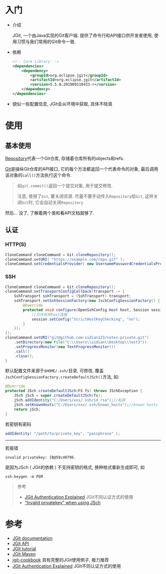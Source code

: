 # 入门

* 介绍

  JGit, 一个由Java实现的Git客户端. 提供了命令行和API接口供开发者使用, 使用习惯与我们常用的Git命令一致.

* 依赖

    ```xml
    <!-- Core Library -->
    <dependencies>
        <dependency>
            <groupId>org.eclipse.jgit</groupId>
            <artifactId>org.eclipse.jgit</artifactId>
            <version>5.5.0.201909110433-r</version>
        </dependency>
    </dependencies>
    ```
    
* 貌似一些配置信息, JGit会从环境中获取, 具体不晓滴

# 使用

## 基本使用

[Repository](https://download.eclipse.org/jgit/site/5.5.0.201909110433-r/apidocs/org/eclipse/jgit/lib/Repository.html)代表一个Git仓库, 存储着仓库所有的objects和refs.

[Git](https://download.eclipse.org/jgit/site/5.5.0.201909110433-r/apidocs/org/eclipse/jgit/api/Git.html)是操纵Git仓库的API接口, 它的每个方法都返回一个代表命令的对象, 最后调用该对象的`call()`方法执行这个命令.

> 如`git.commit()`返回一个提交对象, 用于提交修改.
>
> 注意, 使用了`Git`, 要关闭资源. 尽量不要手动传入`Repository`给`Git`, 这样关闭`Git`时, 它会自动关闭`Repository`

然后... 没了, 了解着两个类和看API文档就够了.

## 认证

### HTTP(S)

```java
CloneCommand cloneCommand = Git.cloneRepository();
cloneCommand.setURI( "https://example.com/repo.git" );
cloneCommand.setCredentialsProvider( new UsernamePasswordCredentialsProvider( "user", "password" ) );
```

### SSH

```java
CloneCommand cloneCommand = Git.cloneRepository();
cloneCommand.setTransportConfigCallback(transport -> {
    SshTransport sshTransport = (SshTransport) transport;
    sshTransport.setSshSessionFactory(new JschConfigSessionFactory() {
        @Override
        protected void configure(OpenSshConfig.Host host, Session session) {
            //允许任何host连接
            session.setConfig("StrictHostKeyChecking", "no");
        }
    });
});
cloneCommand.setURI("git@github.com:sidian123/notes-private.git")
    .setDirectory(new File("C:\\Users\\sidian\\Desktop\\test3"))
    .setProgressMonitor(new TextProgressMonitor())
    .call()
    .close();
}
```

默认配置文件来源于`$HOME/.ssh/`目录, 可修改, 覆盖`JschConfigSessionFactory.createDefaultJSch()`方法, 如:

```java
@Override
protected JSch createDefaultJSch(FS fs) throws JSchException {
    JSch jSch = super.createDefaultJSch(fs);
    jSch.addIdentity("C:/Users/xxx/.ssh/id_rsa");//私钥
    jSch.setKnownHosts("C:/Users/xxx/.ssh/known_hosts");//known hosts
    return jSch;
}
```

若密钥有密码

```java
addIdentity( "/path/to/private_key", "passphrase" );
```

----

若报错

```
invalid privatekey: [B@59c40796.
```

是因为JSch ( JGit的依赖 ) 不支持密钥的格式, 换种格式重新生成即可, 如

```shell
ssh-keygen -m PEM
```

> 参考
>
> * [JGit Authentication Explained](https://www.codeaffine.com/2014/12/09/jgit-authentication/) JGit不同认证方式的使用
> * [“Invalid privatekey” when using JSch](https://stackoverflow.com/a/55740276/12574399)

# 参考

* [JGit documentation](https://www.eclipse.org/jgit/documentation/)
* [JGit API](http://download.eclipse.org/jgit/site/5.5.0.201909110433-r/apidocs/index.html)
* [JGit tutorial](https://www.vogella.com/tutorials/JGit/article.html#cloning-a-git-repository-with-jgit)
* [JGit Maven](https://www.eclipse.org/jgit/download/)
* [jgit-cookbook](https://github.com/centic9/jgit-cookbook) 具有完整的JGit使用例子, 极力推荐
* [JGit Authentication Explained](https://www.codeaffine.com/2014/12/09/jgit-authentication/) JGit不同认证方式的使用